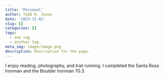 ```yaml
---
title: 'Personal'
author: Todd R. Jones
date: '2023-12-01'
slug: []
categories: []
tags:
  - one tag
  - another tag
meta_img: image/image.png
description: Description for the page.
---
```


I enjoy reading, photography, and trail running. I completed the Santa Rosa Ironman and the Boulder Ironman 70.3.   
